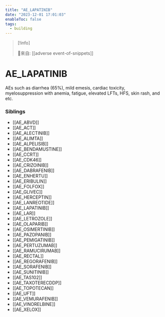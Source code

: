 ```yaml
---
title: "AE_LAPATINIB"
date: "2023-12-01 17:01:03"
enableToc: false
tags:
  - building
---
```

> [!info]
>
> 🌱來自: [[adverse event-of-snippets]]
# AE_LAPATINIB
AEs such as diarrhea (65%), mild emesis, cardiac toxicity, myelosuppression with anemia, fatigue, elevated LFTs, HFS, skin rash, and etc.
### Siblings
- [[AE_ABVD]]
- [[AE_ACT]]
- [[AE_ALECTINIB]]
- [[AE_ALIMTA]]
- [[AE_ALPELISIB]]
- [[AE_BENDAMUSTINE]]
- [[AE_CCRT]]
- [[AE_CDK46]]
- [[AE_CRIZOINIB]]
- [[AE_DABRAFENIB]]
- [[AE_ENHERTU]]
- [[AE_ERIBULIN]]
- [[AE_FOLFOX]]
- [[AE_GLIVEC]]
- [[AE_HERCEPTIN]]
- [[AE_LANREOTIDE]]
- [[AE_LAPATINIB]]
- [[AE_LAR]]
- [[AE_LETROZOLE]]
- [[AE_OLAPARIB]]
- [[AE_OSIMERTINIB]]
- [[AE_PAZOPANIB]]
- [[AE_PEMIGATINIB]]
- [[AE_PERTUZUMAB]]
- [[AE_RAMUCIRUMAB]]
- [[AE_RECTAL]]
- [[AE_REGORAFENIB]]
- [[AE_SORAFENIB]]
- [[AE_SUNITINIB]]
- [[AE_TAS102]]
- [[AE_TAXOTERECDDP]]
- [[AE_TOPOTECAN]]
- [[AE_UFT]]
- [[AE_VEMURAFENIB]]
- [[AE_VINORELBINE]]
- [[AE_XELOX]]

